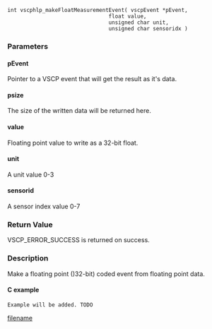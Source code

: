 

```clike
int vscphlp_makeFloatMeasurementEvent( vscpEvent *pEvent, 
                                float value,
                                unsigned char unit,
                                unsigned char sensoridx )
```

### Parameters

#### pEvent
Pointer to a VSCP event that will get the result as it's data.

#### psize
The size of the written data will be returned here.

#### value
Floating point value to write as a 32-bit float.

#### unit
A unit value 0-3

#### sensorid
A sensor index value 0-7

### Return Value
VSCP_ERROR_SUCCESS is returned on success.

### Description
Make a floating point ()32-bit) coded event from floating point data.

#### C example

```clike
Example will be added. TODO
```



[filename](./bottom_copyright.md ':include')